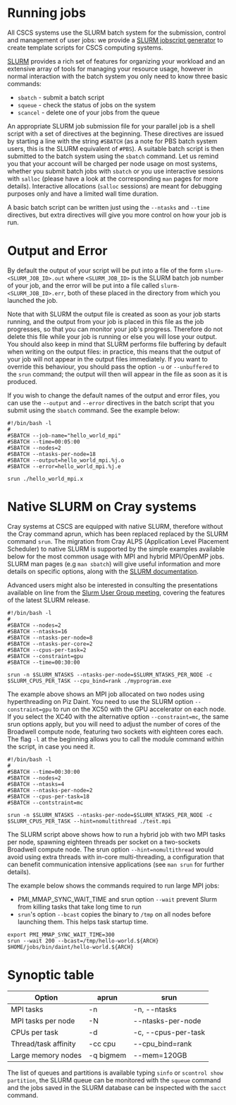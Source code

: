 # Running jobs

All CSCS systems use the SLURM batch system for the submission, control and management of user jobs: we provide a [SLURM jobscript generator](jobscript_generator) to create template scripts for CSCS computing systems.

[SLURM](https://computing.llnl.gov/linux/slurm/) provides a rich set of features for organizing your workload and an extensive array of tools for managing your resource usage, however in normal interaction with the batch system you only need to know three basic commands:

* `sbatch` - submit a batch script
* `squeue` - check the status of jobs on the system
* `scancel` - delete one of your jobs from the queue

An appropriate SLURM job submission file for your parallel job is a shell script with a set of directives at the beginning. These directives are issued by starting a line with the string `#SBATCH` (as a note for PBS batch system users, this is the SLURM equivalent of `#PBS`). A suitable batch script is then submitted to the batch system using the `sbatch` command.
Let us remind you that your account will be charged per node usage on most systems, whether you submit batch jobs with `sbatch` or you use interactive sessions with `salloc` (please have a look at the corresponding `man` pages for more details). Interactive allocations (`salloc` sessions) are meant for debugging purposes only and have a limited wall time duration.

A basic batch script can be written just using the `--ntasks` and `--time` directives, but extra directives will give you more control on how your job is run.

# Output and Error

By default the output of your script will be put into a file of the form `slurm-<SLURM_JOB_ID>.out` where `<SLURM_JOB_ID>` is the SLURM batch job number of your job, and the error will be put into a file called `slurm-<SLURM_JOB_ID>.err`, both of these placed in the directory from which you launched the job.

Note that with SLURM the output file is created as soon as your job starts running, and the output from your job is placed in this file as the job progresses, so that you can monitor your job's progress. Therefore do not delete this file while your job is running or else you will lose your output. You should also keep in mind that SLURM performs file buffering by default when writing on the output files: in practice, this means that the output of your job will not appear in the output files immediately. If you want to override this behaviour, you should pass the option `-u` or `--unbuffered` to the `srun` command; the output will then will appear in the file as soon as it is produced.

If you wish to change the default names of the output and error files, you can use the `--output` and `--error` directives in the batch script that you submit using the `sbatch` command. See the example below:

```
#!/bin/bash -l
#
#SBATCH --job-name="hello_world_mpi"
#SBATCH --time=00:05:00
#SBATCH --nodes=2
#SBATCH --ntasks-per-node=18
#SBATCH --output=hello_world_mpi.%j.o
#SBATCH --error=hello_world_mpi.%j.e

srun ./hello_world_mpi.x
```

# Native SLURM on Cray systems

Cray systems at CSCS are equipped with native SLURM, therefore without the Cray command aprun, which has been replaced replaced by the SLURM command `srun`. The migration from Cray ALPS (Application Level Placement Scheduler) to native SLURM is supported by the simple examples available below for the most common usage with MPI and hybrid MPI/OpenMP jobs.
SLURM man pages (e.g `man sbatch`) will give useful information and more details on specific options, along with the [SLURM documentation](http://slurm.schedmd.com/documentation.html).

Advanced users might also be interested in consulting the presentations available on line from the [Slurm User Group meeting](http://slurm.schedmd.com/publications.html), covering the features of the latest SLURM release.
```
#!/bin/bash -l
#
#SBATCH --nodes=2
#SBATCH --ntasks=16
#SBATCH --ntasks-per-node=8
#SBATCH --ntasks-per-core=2
#SBATCH --cpus-per-task=2
#SBATCH --constraint=gpu
#SBATCH --time=00:30:00

srun -n $SLURM_NTASKS --ntasks-per-node=$SLURM_NTASKS_PER_NODE -c $SLURM_CPUS_PER_TASK --cpu_bind=rank ./myprogram.exe 
```

The example above shows an MPI job allocated on two nodes using hyperthreading on Piz Daint. You need to use the SLURM option `--constraint=gpu` to run on the XC50 with the GPU accelerator on each node. If you select the XC40 with the alternative option `--constraint=mc`, the same srun options apply, but you will need to adjust the number of cores of the Broadwell compute node, featuring two sockets with eighteen cores each. The flag `-l` at the beginning allows you to call the module command within the script, in case you need it.
```
#!/bin/bash -l
#
#SBATCH --time=00:30:00
#SBATCH --nodes=2
#SBATCH --ntasks=4
#SBATCH --ntasks-per-node=2
#SBATCH --cpus-per-task=18
#SBATCH --contstraint=mc

srun -n $SLURM_NTASKS --ntasks-per-node=$SLURM_NTASKS_PER_NODE -c $SLURM_CPUS_PER_TASK --hint=nomultithread ./test.mpi
```

The SLURM script above shows how to run a hybrid job with two MPI tasks per node, spawning eighteen threads per socket on a two-sockets Broadwell compute node.
The srun option `--hint=nomultithread` would avoid using extra threads with in-core multi-threading, a configuration that can benefit communication intensive applications (see `man srun` for further details).

The example below shows the commands required to run large MPI jobs:
 - PMI_MMAP_SYNC_WAIT_TIME and srun option `--wait` prevent Slurm from killing tasks that take long time to run
 - `srun`'s option `--bcast` copies the binary to `/tmp` on all nodes before launching them. This helps task startup time.

```
export PMI_MMAP_SYNC_WAIT_TIME=300
srun --wait 200 --bcast=/tmp/hello-world.${ARCH} $HOME/jobs/bin/daint/hello-world.${ARCH}
```

# Synoptic table

Option |	aprun | srun
--- | --- | ---
MPI tasks | -n | -n, --ntasks
MPI tasks per node | -N | --ntasks-per-node
CPUs per task |	-d | -c, --cpus-per-task
Thread/task affinity | -cc cpu |--cpu_bind=rank
Large memory nodes | -q bigmem |--mem=120GB


The list of queues and partitions is available typing `sinfo` or `scontrol show partition`, the SLURM queue can be monitored with the `squeue` command and the jobs saved in the SLURM database can be inspected with the `sacct` command.
